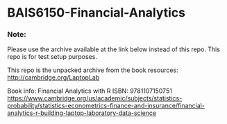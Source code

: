 # BAIS6150-Financial-Analytics  

### Note: 
Please use the archive available at the link below instead of this repo. This repo is for test setup purposes.

This repo is the unpacked archive from the book resources: http://cambridge.org/LaptopLab

Book info:
Financial Analytics with R
ISBN: 9781107150751
https://www.cambridge.org/us/academic/subjects/statistics-probability/statistics-econometrics-finance-and-insurance/financial-analytics-r-building-laptop-laboratory-data-science

